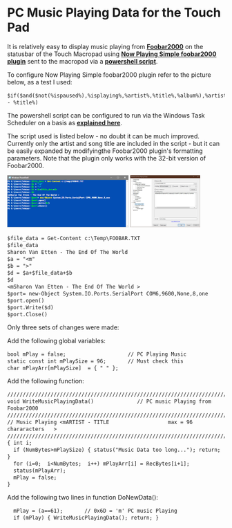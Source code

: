 # PC Music Playing Data for the Touch Pad

It is relatively easy to display music playing from [**Foobar2000**](https://www.foobar2000.org/) on the statusbar of the Touch Macropad using [**Now Playing Simple foobar2000 plugin**](https://web.archive.org/web/20200201202714/https://skipyrich.com/wiki/Foobar2000:Now_Playing_Simple) sent to the macropad via a [**powershell script**](https://github.com/TobiasVanDyk/Pico-MCU-from-Raspberry-Pi/blob/main/MacropadFoobarPlaying/PowerShellSession.txt).

To configure Now Playing Simple foobar2000 plugin refer to the picture below, as a test I used:
``` 
$if($and($not(%ispaused%),%isplaying%,%artist%,%title%,%album%),%artist% - %title%)
``` 

The powershell script can be configured to run via the Windows Task Scheduler on a basis as [**explained here**](https://www.partitionwizard.com/partitionmanager/automate-powershell-scripts.html). 

The script used is listed below - no doubt it can be much improved. Currently only the artist and song title are included in the script - but it can be easily expanded by modifyingthe Foobar2000 plugin's formatting parameters. Note that the plugin only works with the 32-bit version of Foobar2000.

<p align="left">
<img src="images/PowerShellSession.jpg" height="120" /> 
<img src="images/Foobar2000.jpg" height="120" />
</p>

```
$file_data = Get-Content c:\Temp\FOOBAR.TXT
$file_data
Sharon Van Etten - The End Of The World
$a = "<m"
$b = ">"
$d = $a+$file_data+$b
$d
<mSharon Van Etten - The End Of The World >
$port= new-Object System.IO.Ports.SerialPort COM6,9600,None,8,one
$port.open()
$port.Write($d)
$port.Close()
``` 

Only three sets of changes were made:

Add the following global variables:
``` 
bool mPlay = false;                    // PC Playing Music
static const int mPlaySize = 96;       // Must check this
char mPlayArr[mPlaySize]  = { " " };  
``` 

Add the following function:
``` 
/////////////////////////////////////////////////////////////////////////////
void WriteMusicPlayingData()              // PC music Playing from Foobar2000
/////////////////////////////////////////////////////////////////////////////
// Music Playing <mARTIST - TITLE                   max = 96 chararacters   >
///////////////////////////////////////////////////////////////////////////// 
{ int i; 
  if (NumBytes>mPlaySize) { status("Music Data too long..."); return; }               
  for (i=0;  i<NumBytes;  i++) mPlayArr[i] = RecBytes[i+1];                   
  status(mPlayArr); 
  mPlay = false; 
}
``` 

Add the following two lines in function DoNewData():
``` 
  mPlay = (a==61);       // 0x6D = 'm' PC music Playing
  if (mPlay) { WriteMusicPlayingData(); return; }
``` 

